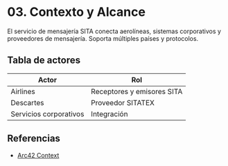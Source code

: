 # 03. Contexto y Alcance

El servicio de mensajería SITA conecta aerolíneas, sistemas corporativos y proveedores de mensajería. Soporta múltiples países y protocolos.

## Tabla de actores
| Actor     | Rol                        |
|-----------|----------------------------|
| Airlines  | Receptores y emisores SITA |
| Descartes | Proveedor SITATEX          |
| Servicios corporativos | Integración    |

## Referencias
- [Arc42 Context](https://docs.arc42.org/section-3/)
